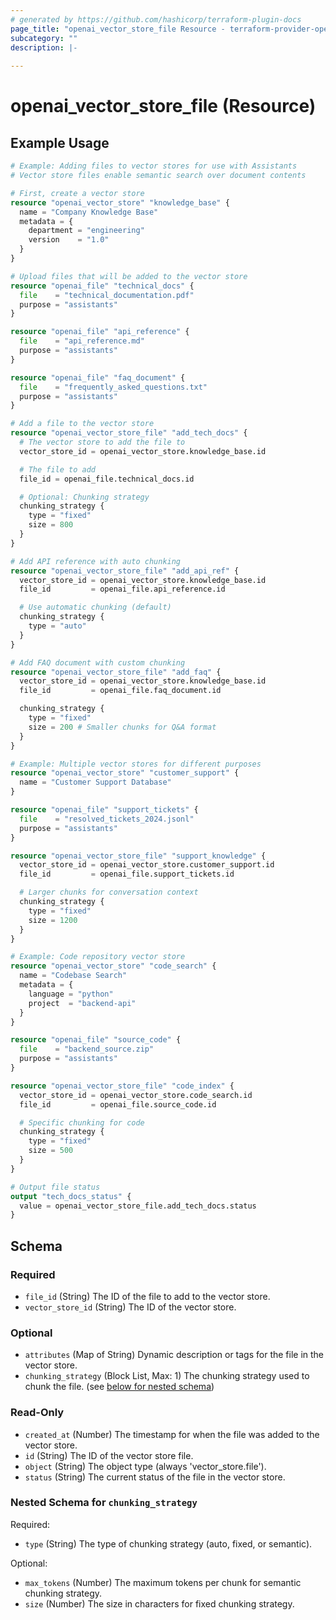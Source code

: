 ```yaml
---
# generated by https://github.com/hashicorp/terraform-plugin-docs
page_title: "openai_vector_store_file Resource - terraform-provider-openai"
subcategory: ""
description: |-
  
---
```


# openai_vector_store_file (Resource)



## Example Usage

```terraform
# Example: Adding files to vector stores for use with Assistants
# Vector store files enable semantic search over document contents

# First, create a vector store
resource "openai_vector_store" "knowledge_base" {
  name = "Company Knowledge Base"
  metadata = {
    department = "engineering"
    version    = "1.0"
  }
}

# Upload files that will be added to the vector store
resource "openai_file" "technical_docs" {
  file    = "technical_documentation.pdf"
  purpose = "assistants"
}

resource "openai_file" "api_reference" {
  file    = "api_reference.md"
  purpose = "assistants"
}

resource "openai_file" "faq_document" {
  file    = "frequently_asked_questions.txt"
  purpose = "assistants"
}

# Add a file to the vector store
resource "openai_vector_store_file" "add_tech_docs" {
  # The vector store to add the file to
  vector_store_id = openai_vector_store.knowledge_base.id

  # The file to add
  file_id = openai_file.technical_docs.id

  # Optional: Chunking strategy
  chunking_strategy {
    type = "fixed"
    size = 800
  }
}

# Add API reference with auto chunking
resource "openai_vector_store_file" "add_api_ref" {
  vector_store_id = openai_vector_store.knowledge_base.id
  file_id         = openai_file.api_reference.id

  # Use automatic chunking (default)
  chunking_strategy {
    type = "auto"
  }
}

# Add FAQ document with custom chunking
resource "openai_vector_store_file" "add_faq" {
  vector_store_id = openai_vector_store.knowledge_base.id
  file_id         = openai_file.faq_document.id

  chunking_strategy {
    type = "fixed"
    size = 200 # Smaller chunks for Q&A format
  }
}

# Example: Multiple vector stores for different purposes
resource "openai_vector_store" "customer_support" {
  name = "Customer Support Database"
}

resource "openai_file" "support_tickets" {
  file    = "resolved_tickets_2024.jsonl"
  purpose = "assistants"
}

resource "openai_vector_store_file" "support_knowledge" {
  vector_store_id = openai_vector_store.customer_support.id
  file_id         = openai_file.support_tickets.id

  # Larger chunks for conversation context
  chunking_strategy {
    type = "fixed"
    size = 1200
  }
}

# Example: Code repository vector store
resource "openai_vector_store" "code_search" {
  name = "Codebase Search"
  metadata = {
    language = "python"
    project  = "backend-api"
  }
}

resource "openai_file" "source_code" {
  file    = "backend_source.zip"
  purpose = "assistants"
}

resource "openai_vector_store_file" "code_index" {
  vector_store_id = openai_vector_store.code_search.id
  file_id         = openai_file.source_code.id

  # Specific chunking for code
  chunking_strategy {
    type = "fixed"
    size = 500
  }
}

# Output file status
output "tech_docs_status" {
  value = openai_vector_store_file.add_tech_docs.status
}
```

<!-- schema generated by tfplugindocs -->
## Schema

### Required

- `file_id` (String) The ID of the file to add to the vector store.
- `vector_store_id` (String) The ID of the vector store.

### Optional

- `attributes` (Map of String) Dynamic description or tags for the file in the vector store.
- `chunking_strategy` (Block List, Max: 1) The chunking strategy used to chunk the file. (see [below for nested schema](#nestedblock--chunking_strategy))

### Read-Only

- `created_at` (Number) The timestamp for when the file was added to the vector store.
- `id` (String) The ID of the vector store file.
- `object` (String) The object type (always 'vector_store.file').
- `status` (String) The current status of the file in the vector store.

<a id="nestedblock--chunking_strategy"></a>
### Nested Schema for `chunking_strategy`

Required:

- `type` (String) The type of chunking strategy (auto, fixed, or semantic).

Optional:

- `max_tokens` (Number) The maximum tokens per chunk for semantic chunking strategy.
- `size` (Number) The size in characters for fixed chunking strategy.
